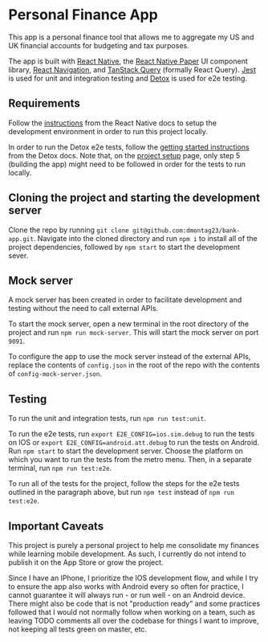 # Personal Finance App

This app is a personal finance tool that allows me to aggregate my US and UK financial accounts for budgeting and tax purposes.

The app is built with [React Native](https://reactnative.dev/), the [React Native Paper](https://reactnativepaper.com/) UI component library, [React Navigation](https://reactnavigation.org/), and [TanStack Query](https://tanstack.com/query/latest) (formally React Query). [Jest](https://jestjs.io/) is used for unit and integration testing and [Detox](https://wix.github.io/Detox/) is used for e2e testing.

## Requirements

Follow the [instructions](https://reactnative.dev/docs/environment-setup) from the React Native docs to setup the development environment in order to run this project locally.

In order to run the Detox e2e tests, follow the [getting started instructions](https://wix.github.io/Detox/docs/introduction/getting-started) from the Detox docs. Note that, on the [project setup](https://wix.github.io/Detox/docs/introduction/project-setup) page, only step 5 (building the app) might need to be followed in order for the tests to run locally.

## Cloning the project and starting the development server

Clone the repo by running `git clone git@github.com:dmontag23/bank-app.git`. Navigate into the cloned directory and run `npm i` to install all of the project dependencies, followed by `npm start` to start the development sever.

## Mock server

A mock server has been created in order to facilitate development and testing without the need to call external APIs.

To start the mock server, open a new terminal in the root directory of the project and run `npm run mock-server`. This will start the mock server on port `9091`.

To configure the app to use the mock server instead of the external APIs, replace the contents of `config.json` in the root of the repo with the contents of `config-mock-server.json`.

## Testing

To run the unit and integration tests, run `npm run test:unit`.

To run the e2e tests, run `export E2E_CONFIG=ios.sim.debug` to run the tests on IOS or `export E2E_CONFIG=android.att.debug` to run the tests on Android. Run `npm start` to start the development server. Choose the platform on which you want to run the tests from the metro menu. Then, in a separate terminal, run `npm run test:e2e`.

To run all of the tests for the project, follow the steps for the e2e tests outlined in the paragraph above, but run `npm test` instead of `npm run test:e2e`.

## Important Caveats

This project is purely a personal project to help me consolidate my finances while learning mobile development. As such, I currently do not intend to publish it on the App Store or grow the project.

Since I have an IPhone, I prioritize the IOS development flow, and while I try to ensure the app also works with Android every so often for practice, I cannot guarantee it will always run - or run well - on an Android device. There might also be code that is not "production ready" and some practices followed that I would not normally follow when working on a team, such as leaving TODO comments all over the codebase for things I want to improve, not keeping all tests green on master, etc.
